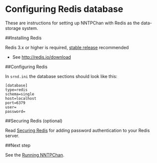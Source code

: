 Configuring Redis database
==========================

These are instructions for setting up NNTPChan with Redis as the data-storage system.

##Installing Redis

Redis 3.x or higher is required, [stable release](http://download.redis.io/releases/redis-stable.tar.gz) recommended

* See http://redis.io/download

##Configuring Redis

In `srnd.ini` the database sections should look like this:

    [database]
    type=redis
    schema=single
    host=localhost
    port=6379
    user=
    password=

##Securing Redis (optional)

Read [Securing Redis](securing-redis.md) for adding password authentication to your Redis server.

##Next step

See the [Running NNTPChan](running.md).
